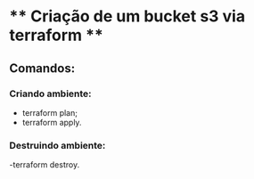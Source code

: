 # ** Criação de um bucket s3 via terraform **

## Comandos:

### Criando ambiente:
- terraform plan;
- terraform apply.

### Destruindo ambiente:
-terraform destroy.